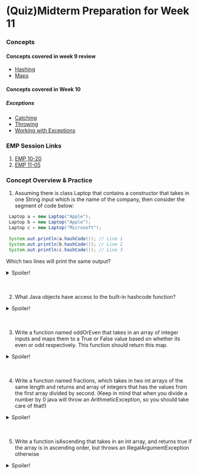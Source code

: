 # (Quiz)Midterm Preparation for Week 11

### Concepts
  ####  Concepts covered in week 9 review
  * [Hashing](https://cs125.cs.illinois.edu/lessons/hashing/#java's-hashcode)
  * [Maps](https://cs125.cs.illinois.edu/lessons/maps/)
  
  #### Concepts covered in Week 10
  ##### Exceptions
   - [Catching](https://cs125.cs.illinois.edu/lessons/catchingexceptions/)
   - [Throwing](https://cs125.cs.illinois.edu/lessons/throwingexceptions/)
   - [Working with Exceptions](https://cs125.cs.illinois.edu/lessons/workingwithexceptions/)
  

### EMP Session Links

1) [EMP 10-20](https://cs199emp.netlify.app/dist/2020-10-29.html)
2) [EMP 11-05](https://cs199emp.netlify.app/dist/2020-11-05.html)


### Concept Overview & Practice

1) Assuming there is class Laptop that contains a constructor that takes in one String input which is the name of the company, then consider the segment of code below: 
  ```Java
   Laptop a = new Laptop("Apple");
   Laptop b = new Laptop("Apple");
   Laptop c = new Laptop("Microsoft");
   
   System.out.println(a.hashCode()); // Line 1
   System.out.println(b.hashCode()); // Line 2
   System.out.println(c.hashCode()); // Line 3
  ```
  Which two lines will print the same output?
  
  <details>
  <summary>Spoiler!</summary>
 
  #### Neither. Since a,b and c are all different instances, they'll all have a unique hashcode!
  
  </details>
  <br></br>
  
  2) What Java objects have access to the built-in hashcode function?
  <details>
   <summary>Spoiler!</summary>
 
   #### All of them!
  
  </details>
  <br></br>
  
  3) Write a function named oddOrEven that takes in an array of integer inputs and maps them to a True or False value based on whether its even or odd respectively. This function should return this map.
  <details>
   <summary>Spoiler!</summary>
 
   ```Java
   public Map<Integer, Boolean> oddOrEven(int[] arr) {
      Map<Integer, Boolean> map = new HashMap<>();
      for (int i : arr) {
         if (i % 2 == 0) {
          map.put(i, true);
         } else {
            map.put(i, false);
         }
      return map;
    }
          
           
   ```
  </details>
  <br></br>
  
  4) Write a function named fractions, which takes in two int arrays of the same length and returns and array of integers that has the values from the first array divided by second. (Keep in mind that when you divide a number by 0 java will throw an ArithmeticException, so you should take care of that!)
   <details>
   <summary>Spoiler!</summary>
 
   ```Java
   public int[] fractions(int[] a, int[] b) {
      assert a != null && a.length != 0 && b != null && b.length != 0;
      int[] output = new int[a.length]; //or b.length
      try {
         for (int i = 0; i < a.length; i++) {
            output[i] = a[i]/b[i];
         }
         return output;
      } catch (ArithmeticException e) {
          System.out.println("Cannot divide by zero!");
      }
      }
                
           
   ```
  </details>
  <br></br>
  
  5) Write a function isAscending that takes in an int array, and returns true if the array is in ascending order, but throws an IllegalArgumentException otherwise
   <details>
   <summary>Spoiler!</summary>
 
   ```Java
   public boolean isAscending(int[] arr) {
      assert arr != null && arr.length != 0;
      for (int i = 0; i < arr.length - 1; i++) {
        if (arr[i] > arr[i+1]){
         throw new IllegalArgumentException("Array is not ascending");
        }
      }
      return true;
           
   ```
  </details>
  <br></br>

